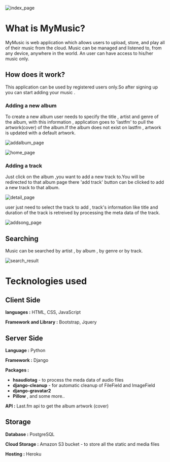 ![index_page](https://cloud.githubusercontent.com/assets/22799847/26198609/930ac5aa-3bbe-11e7-8e83-b2f006c7cd74.PNG)

# What is MyMusic?

MyMusic is web application which allows users to upload, store, and play all of their music from the cloud. Music can be managed and listened to, from any device, anywhere in the world. An user can have access to  his/her music only.

## How does it work?

This application can be used by registered users only.So after signing up you can start adding your music .

### Adding a new album

To create a new album user needs to specify the title , artist and genre of the album, with this information , application goes to 'lastfm' to pull the artwork(cover) of the album.If the album does not exist on  lastfm , artwork is updated with a default artwork.

![addalbum_page](https://cloud.githubusercontent.com/assets/22799847/26198799/66f91060-3bbf-11e7-9206-6e64ba765cde.PNG)

![home_page](https://cloud.githubusercontent.com/assets/22799847/26198802/66fcbbd4-3bbf-11e7-9030-940273a57448.PNG)

### Adding a track

Just click on the album ,you want to add a new track to.You will be redirected to that album page there 'add track' button can be clicked to add a new track to that album.

![detail_page](https://cloud.githubusercontent.com/assets/22799847/26198803/66fcb97c-3bbf-11e7-822c-bde789479dd8.PNG)

user just need to select the track to add , track's information like title and duration of the track is retreived by processing the meta data of the track.

![addsong_page](https://cloud.githubusercontent.com/assets/22799847/26198801/66fc4190-3bbf-11e7-99da-0e8389d1785a.PNG)

## Searching

Music can be searched by artist , by album , by genre or by track.

![search_result](https://cloud.githubusercontent.com/assets/22799847/26198800/66f9e300-3bbf-11e7-83e2-429c404a82c5.PNG)

# Tecknologies used

## Client Side

**languages :** HTML, CSS, JavaScript

**Framework and Library :** Bootstrap, Jquery

## Server Side 

**Language :** Python

**Framework :** Django

**Packages :** 
* **hsaudiotag** - to process the meda data of audio files
* **django-cleanup** - for automatic cleanup of FileField and ImageField
* **django-gravatar2** 
* **Pillow** , and some more..

**API :** Last.fm api to get the album artwork (cover)

## Storage

**Database :** PostgreSQL

**Cloud Storage :** Amazon S3 bucket - to store all the static and media files

**Hosting :** Heroku


